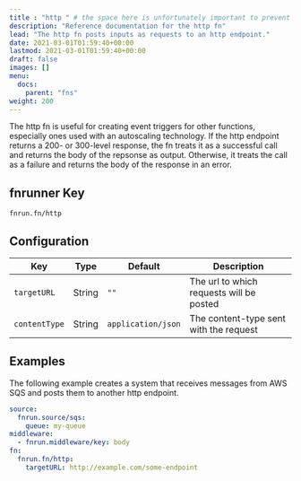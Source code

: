 ```yaml
---
title : "http " # the space here is unfortunately important to prevent conflicts with the http title under sources
description: "Reference documentation for the http fn"
lead: "The http fn posts inputs as requests to an http endpoint."
date: 2021-03-01T01:59:40+00:00
lastmod: 2021-03-01T01:59:40+00:00
draft: false
images: []
menu:
  docs:
    parent: "fns"
weight: 200
---
```


The http fn is useful for creating event triggers for other functions, 
especially ones used with an autoscaling technology. If the http endpoint 
returns a 200- or 300-level response, the fn treats it as a successful call and
returns the body of the repsonse as output. Otherwise, it treats the call as a 
failure and returns the body of the response in an error.

## fnrunner Key
`fnrun.fn/http`

## Configuration

| Key           | Type   | Default            | Description                              |
|---------------|--------|--------------------|------------------------------------------|
| `targetURL`   | String | `""`               | The url to which requests will be posted |
| `contentType` | String | `application/json` | The content-type sent with the request   |

## Examples
The following example creates a system that receives messages from AWS SQS and
posts them to another http endpoint.

```yaml
source:
  fnrun.source/sqs:
    queue: my-queue
middleware:
  - fnrun.middleware/key: body
fn:
  fnrun.fn/http:
    targetURL: http://example.com/some-endpoint
```